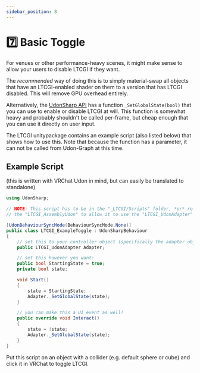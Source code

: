 ```yaml
---
sidebar_position: 8
---
```


# 7️⃣ Basic Toggle

For venues or other performance-heavy scenes, it might make sense to allow your users to disable LTCGI if they want.

The _recommended_ way of doing this is to simply material-swap all objects that have an LTCGI-enabled shader on them to a version that has LTCGI disabled. This will remove GPU overhead entirely.

Alternatively, the [UdonSharp API](/Advanced/Udon_Sharp_API) has a function `_SetGlobalState(bool)` that you can use to enable or disable LTCGI at will. This function is somewhat heavy and probably shouldn't be called per-frame, but cheap enough that you can use it directly on user input.

The LTCGI unitypackage contains an example script (also listed below) that shows how to use this. Note that because the function has a parameter, it can not be called from Udon-Graph at this time.

## Example Script

(this is written with VRChat Udon in mind, but can easily be translated to standalone)

```csharp
using UdonSharp;

// NOTE: This script has to be in the "_LTCGI/Scripts" folder, *or* reference
// the "LTCGI_AssemblyUdon" to allow it to use the "LTCGI_UdonAdapter" type!

[UdonBehaviourSyncMode(BehaviourSyncMode.None)]
public class LTCGI_ExampleToggle : UdonSharpBehaviour
{
    // set this to your controller object (specifically the adapter object):
    public LTCGI_UdonAdapter Adapter;

    // set this however you want:
    public bool StartingState = true;
    private bool state;

    void Start()
    {
        state = StartingState;
        Adapter._SetGlobalState(state);
    }

    // you can make this a UI event as well!
    public override void Interact()
    {
        state = !state;
        Adapter._SetGlobalState(state);
    }
}
```

Put this script on an object with a collider (e.g. default sphere or cube) and click it in VRChat to toggle LTCGI.